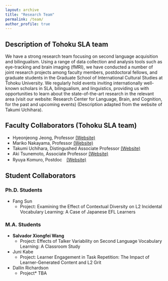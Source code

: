```yaml
---
layout: archive
title: "Research Team"
permalink: /team/
author_profile: true
---
```


## Description of Tohoku SLA team
We have a strong research team focusing on second language acquisition and bilingualism. Using a range of data collection and analysis tools such as eye-tracking and brain imaging (fMRI), we have conducted a number of joint research projects among faculty members, postdoctoral fellows, and graduate students in the Graduate School of International Cultural Studies at Tohoku University. We regularly hold events inviting internationally well-known scholars in SLA, bilingualism, and linguistics, providing us with opportunities to learn about the state-of-the-art research in the relevant area (visit our website: Research Center for Language, Brain, and Cognition, for the past and upcoming events) (Description adapted from the website of Takumi Uchihara).

## Faculty Collaborators (Tohoku SLA team)
- Hyeonjeong Jeong, Professor <a href="https://sites.google.com/view/hyeonjeong-jeong/home">(Website)</a>
- Mariko Nakayama, Professor <a href="https://www.intcul.tohoku.ac.jp/igpls/people/mariko-nakayama/">(Website)</a>
- Takumi Uchihara, Distingushed Associate Professor <a href="https://takumiuchihara.weebly.com/">(Website)</a>
- Aki Tsunemoto, Associate Professor <a href="https://akitsunemoto.wordpress.com/">(Website)</a>
- Ryuya Komuro, Postdoc　<a href="https://researchmap.jp/Komuro-Ryuya">(Website)</a>

## Student Collaborators
### Ph.D. Students
- Fang Sun
  - Project: Examining the Effect of Contextual Diversity on L2 Incidental Vocabulary Learning: A Case of Japanese EFL Learners
### M.A. Students
- **Salvador Xiongfei Wang**
  - Project: Effects of Talker Variability on Second Language Vocabulary Learning: A Classroom Study
- Juni Kabe
  - Project: Learner Engagement in Task Repetition: The Impact of Learner-Generated Content and L2 Grit
- Dallin Richardson
  - Project* TBA  

